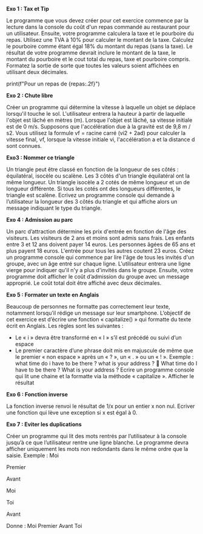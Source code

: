 **Exo 1 : Tax et Tip**

Le programme que vous devez créer pour cet exercice commence par la lecture dans la console du coût d'un repas commandé au restaurant pour un utilisateur. Ensuite, votre programme calculera la taxe et le pourboire du repas. Utilisez une TVA à 10% pour calculer le montant de la taxe. Calculez le pourboire comme étant égal 18% du montant du repas (sans la taxe). Le résultat de votre programme devrait inclure le montant de la taxe, le montant du pourboire et le cout total du repas, taxe et pourboire compris. Formatez la sortie de sorte que toutes les valeurs soient affichées en utilisant deux décimales.

print(f"Pour un repas de {repas:.2f}")

**Exo 2 : Chute libre**

Créer un programme qui détermine la vitesse à laquelle un objet se déplace lorsqu'il touche le sol. L'utilisateur entrera la hauteur à partir de laquelle l'objet est lâché en mètres (m). Lorsque l'objet est lâché, sa vitesse initiale est de 0 m/s. Supposons que l'accélération due à la gravité est de 9,8 m / s2. Vous utilisez la formule vf = racine carré (vi2 + 2ad) pour calculer la vitesse final, vf, lorsque la vitesse initiale vi, l'accélération a et la distance d sont connues.

**Exo3 : Nommer ce triangle**

Un triangle peut être classé en fonction de la longueur de ses côtés : équilatéral, isocèle ou scalène. Les 3 côtés d'un triangle équilatéral ont la même longueur. Un triangle isocèle a 2 cotés de même longueur et un de longueur différente.  Si tous les cotés ont des longueurs différentes, le triangle est scalène.
Ecrivez un programme console qui demande à l’utilisateur la longueur des 3 côtés du triangle et qui affiche alors un message indiquant le type du triangle.

**Exo 4 : Admission au parc**

Un parc d’attraction détermine les prix d'entrée en fonction de l'âge des visiteurs. Les visiteurs de 2 ans et moins sont admis sans frais. Les enfants entre 3 et 12 ans doivent payer 14 euros. Les personnes âgées de 65 ans et plus payent 18 euros. L'entrée pour tous les autres coutent 23 euros.
Créez un programme console qui commence par lire l'âge de tous les invités d'un groupe, avec un âge entré sur chaque ligne. L'utilisateur entrera une ligne vierge pour indiquer qu'il n'y a plus d'invités dans le groupe. Ensuite, votre programme doit afficher le coût d’admission du groupe avec un message approprié. Le coût total doit être affiché avec deux décimales.



**Exo 5 : Formater un texte en Anglais**

Beaucoup de personnes ne formatte pas correctement leur texte, notamment lorsqu’il rédige un message sur leur smartphone.
L’objectif de cet exercice est d’écrire une fonction « capitalize(<str>) » qui formatte du texte écrit en Anglais. Les règles sont les suivantes :
-	Le « i » devra être transformé en « I » s’il est précédé ou suivi d’un espace
-	Le premier caractère d’une phrase doit mis en majuscule de même que le premier « non espace » après un « ? », un « . » ou un « ! ».
Exemple : what time do i have to be there ? what is your address ?    What time do I have to be there ? What is your address ?
Ecrire un programme console qui lit une chaine et la formatte via la méthode « capitalize ». Afficher le résultat 


**Exo 6 : Fonction inverse**

La fonction inverse renvoi le résultat de 1/x pour un entier x non nul.
Ecriver une fonction qui lève une exception si x est égal à 0. 


**Exo 7 : Eviter les duplications**

Créer un programme qui lit des mots rentrés par l’utilisateur à la console jusqu’à ce que l’utilisateur rentre une ligne blanche. Le programme devra afficher uniquement les mots non redondants dans le même ordre que la saisie.
Exemple :
Moi

Premier

Avant

Moi

Toi

Avant

Donne :
Moi
Premier
Avant
Toi
